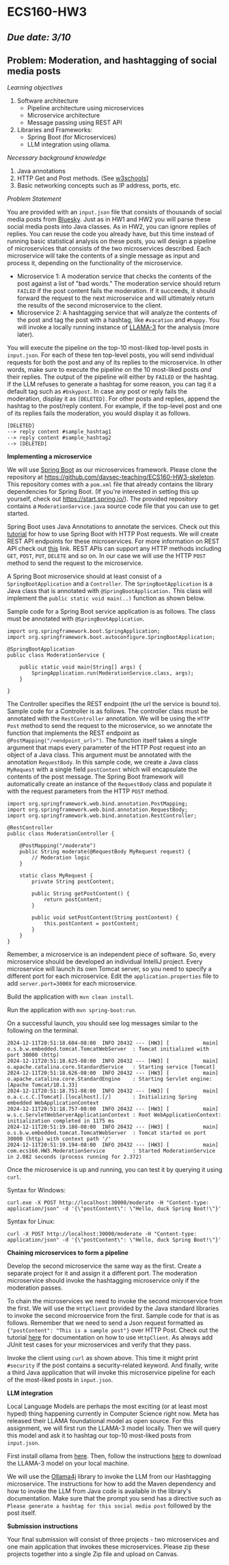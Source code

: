 # ECS160-HW3

## _Due date: 3/10_
## Problem: Moderation, and hashtagging of social media posts

_Learning objectives_
1. Software architecture
   - Pipeline architecture using microservices
   - Microservice architecture
   - Message passing using REST API
3. Libraries and Frameworks:
   - Spring Boot (for Microservices)
   - LLM integration using ollama.

_Necessary background knowledge_
1. Java annotations
2. HTTP Get and Post methods. (See [w3schools](https://www.w3schools.com/tags/ref_httpmethods.asp)]
3. Basic networking concepts such as IP address, ports, etc.

_Problem Statement_

You are provided with an `input.json` file that consists of thousands of social media posts from [Bluesky](www.bsky.app). Just as in HW1 and HW2 you will parse these social media posts into Java classes. As in HW2, you can ignore replies of replies.
You can reuse the code you already have, but
this time instead of running basic statistical analysis on these posts, you will design a pipeline of microservices that consists of the two microservices described. Each microservice will take the contents of a single message as input and process it,
depending on the functionality of the microservice.

- Microservice 1: A moderation service that checks the contents of the post against a list of "bad words." The moderation service should return `FAILED` if the post content fails the moderation. If it succeeds, it should forward the request to the next microservice and will ultimately return the
results of the second microservice to the client.
- Microservice 2: A hashtagging service that will analyze the contents of the post and tag the post with a hashtag, like `#vacation` and `#happy`. You will invoke a locally running instance of [LLAMA-3](https://www.llama.com/) for the analysis (more later).

You will execute the pipeline on the top-10 most-liked top-level posts in `input.json`. For each of these ten top-level posts, you will send individual requests for both the post and any of its replies to the microservice. In other words, make sure to execute the pipeline on the 10 most-liked posts _and_ their replies.
The output of the pipeline will either by `FAILED` or the hashtag. If the LLM refuses to generate a hashtag for some reason, you can tag it a default tag such as `#bskypost`. In case any post or reply fails the moderation, display it as `[DELETED]`. For other posts and replies, append the hashtag to the post/reply content. For example, if the top-level post and one of its replies fails the moderation, you would display it as follows. 

```
[DELETED]
--> reply content #sample_hashtag1
--> reply content #sample_hashtag2
--> [DELETED] 
```

**Implementing a microservice**

We will use [Spring Boot](https://spring.io/projects/spring-boot) as our microservices framework. Please clone the repository at https://github.com/davsec-teaching/ECS160-HW3-skeleton. This repository comes with
a `pom.xml` file that already contains the library dependencies for Spring Boot. (If you're interested in setting this up yourself, check out https://start.spring.io/). The provided repository contains a `ModerationService.java` source code file that you can use to get started. 

Spring Boot uses Java Annotations to annotate the services. Check out this
[tutorial](https://codecrunch.org/creating-a-post-and-get-request-springboot-ff6e82a5d46b) for how to use Spring Boot 
with HTTP Post requests. 
We will create REST API endpoints for these microservices. For more information on REST API check out [this](https://www.redhat.com/en/topics/api/what-is-a-rest-api) link. 
REST APIs can support any HTTP methods including `GET`, `POST`, `PUT`, `DELETE` and so on. In our case we will use the HTTP `POST` method to send the request to the microservice.

A Spring Boot microservice should at least consist of a `SpringBootApplication` and a `Controller`. The `SpringBootApplication` is a Java class that is annotated with `@SpringBootApplication.` 
This class will implement the `public static void main(..)` function as shown below. 

Sample code for a Spring Boot service application is as follows. The class must be annotated with `@SpringBootApplication`. 
```
import org.springframework.boot.SpringApplication;
import org.springframework.boot.autoconfigure.SpringBootApplication;

@SpringBootApplication
public class ModerationService {

	public static void main(String[] args) {
		SpringApplication.run(ModerationService.class, args);
	}

}
```

The Controller specifies the REST endpoint (the url the service is bound to). Sample code for a Controller is as follows. The controller class must be annotated with the `RestController` annotation. We will be using the `HTTP Post` method to send the request to the microservice, so we annotate the function that implements the REST endpoint
as `@PostMapping("/<endpoint_url>")`. The function itself takes a single argument that maps every parameter of the HTTP Post request into an object of a Java class. This argument must be annotated with the annotation `RequestBody`.
In this sample code, we create a Java class `MyRequest` with a single field `postContent` which
will encapsulate the contents of the post message. The Spring Boot framework will automatically create an instance of the `RequestBody` class and populate it with the request parameters from the HTTP `POST` method.

````
import org.springframework.web.bind.annotation.PostMapping;
import org.springframework.web.bind.annotation.RequestBody;
import org.springframework.web.bind.annotation.RestController;

@RestController
public class ModerationController {

    @PostMapping("/moderate")
    public String moderate(@RequestBody MyRequest request) {
        // Moderation logic
    }

    static class MyRequest {
        private String postContent;

        public String getPostContent() {
            return postContent;
        }

        public void setPostContent(String postContent) {
            this.postContent = postContent;
        }
    }
}
````

Remember, a microservice is an independent piece of software. So, every microservice should be developed an individual IntelliJ project. Every microservice will launch its own Tomcat server, so you need to specify a different port for each microservice. 
Edit the `application.properties` file to add `server.port=3000X` for each microservice. 

Build the application with `mvn clean install`.

Run the application with `mvn spring-boot:run`. 

On a successful launch, you should see log messages similar to the following on the terminal.

````
2024-12-11T20:51:18.604-08:00  INFO 20432 --- [HW3] [           main] o.s.b.w.embedded.tomcat.TomcatWebServer  : Tomcat initialized with port 30000 (http)
2024-12-11T20:51:18.625-08:00  INFO 20432 --- [HW3] [           main] o.apache.catalina.core.StandardService   : Starting service [Tomcat]
2024-12-11T20:51:18.626-08:00  INFO 20432 --- [HW3] [           main] o.apache.catalina.core.StandardEngine    : Starting Servlet engine: [Apache Tomcat/10.1.33]
2024-12-11T20:51:18.751-08:00  INFO 20432 --- [HW3] [           main] o.a.c.c.C.[Tomcat].[localhost].[/]       : Initializing Spring embedded WebApplicationContext
2024-12-11T20:51:18.757-08:00  INFO 20432 --- [HW3] [           main] w.s.c.ServletWebServerApplicationContext : Root WebApplicationContext: initialization completed in 1175 ms
2024-12-11T20:51:19.188-08:00  INFO 20432 --- [HW3] [           main] o.s.b.w.embedded.tomcat.TomcatWebServer  : Tomcat started on port 30000 (http) with context path '/'
2024-12-11T20:51:19.194-08:00  INFO 20432 --- [HW3] [           main] com.ecs160.HW3.ModerationService         : Started ModerationService in 2.082 seconds (process running for 2.372)
````

Once the microservice is up and running, you can test it by querying it using `curl`. 

Syntax for Windows:

```
curl.exe -X POST http://localhost:30000/moderate -H "Content-type: application/json" -d '{\"postContent\": \"Hello, duck Spring Boot!\"}'
```

Syntax for Linux:
```Linux
curl -X POST http://localhost:30000/moderate -H "Content-type: application/json" -d '{\"postContent\": \"Hello, duck Spring Boot!\"}'
```

**Chaining microservices to form a pipeline**

Develop the second microservice the same way as the first. Create a separate project for it and assign it a different port. The moderation microservice should invoke the hashtagging microservice only if the moderation passes.

To chain the microservices we need to invoke the second microservice from the first. We will use the `HttpClient` provided by the Java standard libraries to invoke the second microservice from the first. Sample code
for that is as follows. Remember that we need to send a Json request formatted as `{"postContent": "This is a sample post"}` over HTTP Post. Check out the tutorial [here](https://openjdk.org/groups/net/httpclient/intro.html) for documentation on how to use `HttpClient`. As always add JUnit test cases for your microservices and verify that they pass.

Invoke the client using `curl` as shown above. This time it might print `#security` if the post contains a security-related keyword. And finally, write a third Java application that will invoke this microservice
pipeline for each of the most-liked posts in `input.json`.

**LLM integration**

Local Language Models are perhaps the most exciting (or at least most hyped) thing happening currently in Computer Science right now. Meta has released their LLAMA foundational model as open source. For this assignment, we will first 
run the LLAMA-3 model locally. Then we will query this model and ask it to hashtag our top-10 most-liked posts from `input.json`. 

First install ollama from [here](https://ollama.com/download). 
Then, follow the instructions [here](https://github.com/ollama/ollama?tab=readme-ov-file#quickstart) to download the LLAMA-3 model on your local machine. 

We will use the [Ollama4j](https://ollama4j.github.io) library to invoke the LLM from our Hashtagging microservice. The instructions for how to add the Maven dependency and how to invoke the LLM from Java code is available in the library's documentation. Make sure that the prompt you send has a directive such as `Please generate a hashtag for this social media post` followed by the post itself.

**Submission instructions**

Your final submission will consist of three projects - two microservices and one main application that invokes these microservices. Please zip these projects together into a single Zip file and upload on Canvas. 
